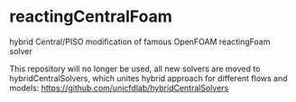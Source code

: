# reactingCentralFoam
hybrid Central/PISO modification of famous OpenFOAM reactingFoam solver

This repository will no longer be used, all new solvers are moved to hybridCentralSolvers,
which unites hybrid approach for different flows and models: https://github.com/unicfdlab/hybridCentralSolvers


